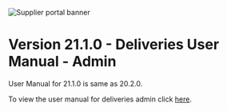 ![Supplier portal banner](../../../../images/banner-supplier-portal.jpg)

# Version 21.1.0 - Deliveries User Manual - Admin

User Manual for 21.1.0 is same as 20.2.0. 

To view the user manual for deliveries admin click [here](../20.2.0/usermanual-supplierportal-deliveries-admin.md).
